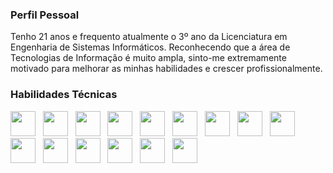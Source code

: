 ### Perfil Pessoal

Tenho 21 anos e frequento atualmente o 3º ano da Licenciatura em Engenharia de Sistemas Informáticos. Reconhecendo que a área de Tecnologias de Informação é muito ampla, sinto-me extremamente motivado para melhorar as minhas habilidades e crescer profissionalmente.

### Habilidades Técnicas

<img src="https://cdn.jsdelivr.net/gh/devicons/devicon/icons/csharp/csharp-original.svg" width="40" height="40" /> &nbsp;
<img src="https://cdn.jsdelivr.net/gh/devicons/devicon/icons/swift/swift-original.svg" width="40" height="40" /> &nbsp;
<img src="https://cdn.jsdelivr.net/gh/devicons/devicon/icons/kotlin/kotlin-original.svg" width="40" height="40" /> &nbsp;
<img src="https://cdn.jsdelivr.net/gh/devicons/devicon/icons/angularjs/angularjs-original.svg" width="40" height="40" /> &nbsp;
<img src="https://cdn.jsdelivr.net/gh/devicons/devicon/icons/javascript/javascript-original.svg" width="40" height="40" /> &nbsp;
<img src="https://cdn.jsdelivr.net/gh/devicons/devicon/icons/html5/html5-original.svg" width="40" height="40" /> &nbsp;
<img src="https://cdn.jsdelivr.net/gh/devicons/devicon/icons/css3/css3-original.svg" width="40" height="40" /> &nbsp;
<img src="https://cdn.jsdelivr.net/gh/devicons/devicon/icons/bootstrap/bootstrap-original.svg" width="40" height="40" /> &nbsp;
<img src="https://cdn.jsdelivr.net/gh/devicons/devicon/icons/c/c-original.svg" width="40" height="40" /> &nbsp;
<img src="https://cdn.jsdelivr.net/gh/devicons/devicon/icons/python/python-original.svg" width="40" height="40" /> &nbsp;
<img src="https://cdn.jsdelivr.net/gh/devicons/devicon/icons/docker/docker-original.svg" width="40" height="40" /> &nbsp;
<img src="https://cdn.jsdelivr.net/gh/devicons/devicon/icons/bash/bash-original.svg" width="40" height="40" /> &nbsp;
<img src="https://cdn.jsdelivr.net/gh/devicons/devicon/icons/mysql/mysql-original.svg" width="40" height="40" /> &nbsp;
<img src="https://cdn.jsdelivr.net/gh/devicons/devicon/icons/firebase/firebase-plain.svg" width="40" height="40" /> &nbsp;
<img src="https://cdn.jsdelivr.net/gh/devicons/devicon/icons/git/git-original.svg" width="40" height="40" /> &nbsp;

